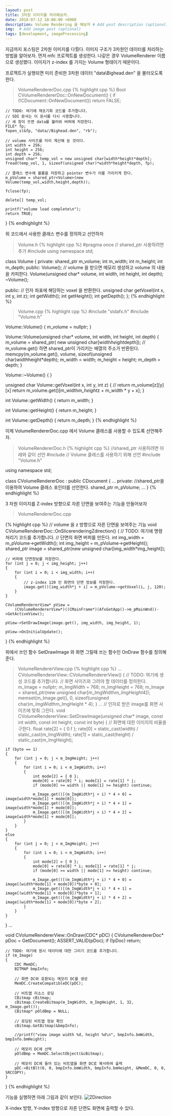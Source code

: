 ```yaml
---
layout: post
title: 3차원 이미지를 처리해보자.
date: 2018-07-12 10:00:00 +0900
description: Volume Rendering 을 해보자 # Add post description (optional)
img:  # Add image post (optional)
tags: [development, imageProcessing]
---
```


지금까지 포스팅은 2차원 이미지를 다뤘다. 이미지 구조가 3차원인 데이터를 처리하는 방법을 알아보자.
먼저 mfc 프로젝트를 생성한다. 나같은 경우 VolumeRenderer 이름으로 생성했다. 이미지가 z-index 를 가지는 Volume 형태이기 때문이다.

프로젝트가 실행되면 미리 준비한 3차원 데이터 "data\Bighead.den" 을 불러오도록 한다.

> VolumeRendererDoc.cpp
{% highlight cpp %}
Bool CVolumeRendererDoc::OnNewDocument()
{
if (!CDocument::OnNewDocument())
		return FALSE;

	// TODO: 여기에 재초기화 코드를 추가합니다.
	// SDI 문서는 이 문서를 다시 사용합니다.
	// 새 창이 뜨면 data를 불러와 버퍼에 저장한다.
	FILE* fp;
	fopen_s(&fp, "data//Bighead.den", "rb");

	// volume 사이즈를 미리 계산해 둔 것이다.
	int width = 256;
	int height = 256;
	int depth = 256;
	unsigned char* temp_vol = new unsigned char[width*height*depth];
	fread(temp_vol, 1, sizeof(unsigned char)*width*height*depth, fp);

	// 클래스 변수에 볼륨을 저장하고 pointer 변수가 이를 가리키게 한다.
	m_pVolume = shared_ptr<Volume>(new Volume(temp_vol,width,height,depth));

	fclose(fp);

	delete[] temp_vol;

	printf("volume load complete\n");
	return TRUE;
}
{% endhighlight %}

위 코드에서 사용한 클래스 변수를 정의하고 선언하자
> Volume.h
{% highlight cpp %}
#pragma once
// shared_ptr 사용하려면 추가
#include <memory>
using namespace std;

class Volume
{
private:
    shared_ptr<unsigned char> m_volume;
    int m_width;
    int m_height;
    int m_depth;
public:
    Volume();
    // volume 을 받으면 메모리 생성하고 volume 의 내용을 카피한다.
    Volume(unsigned char* volume, int width, int height, int depth);
    ~Volume();

public:
    // 인자 좌표에 해당하는 voxel 을 반환한다.
	unsigned char getVoxel(int x, int y, int z);
	int getWidth();
	int getHeight();
	int getDepth();
};
{% endhighlight %}

> Volume.cpp
{% highlight cpp %}
#include "stdafx.h"
#include "Volume.h"

Volume::Volume()
{
	m_volume = nullptr;
}

Volume::Volume(unsigned char* volume, int width, int height, int depth)
{
	m_volume = shared_ptr<unsigned char>(
		new unsigned char[width*height*depth]);
	// m_volume.get() 하면 shared_ptr이 가리키는 배열의 주소가 반환된다.
	memcpy(m_volume.get(), volume, sizeof(unsigned char)*width*height*depth);
	m_width = width;
	m_height = height;
	m_depth = depth;
}


Volume::~Volume()
{
}

unsigned char Volume::getVoxel(int x, int y, int z)
{
	// return m_volume[z][y][x]
	return m_volume.get()[m_width*m_height*z + m_width * y + x];
}

int Volume::getWidth()
{
	return m_width;
}

int Volume::getHeight()
{
	return m_height;
}

int Volume::getDepth()
{
	return m_depth;
}
{% endhighlight %}

이제 VolumeRendererDoc.cpp 에서 Volume 클래스를 사용할 수 있도록 선언해주자.
> VolumeRendererDoc.h
{% highlight cpp %}
//shared_ptr 사용하려면 아래와 같이 선언
#include <memory>
// Volume 클래스를 사용하기 위해 선언
#include "Volume.h"

using namespace std;

class CVolumeRendererDoc : public CDocument
{
    ...
    private:
	//shared_ptr을 이용하여 Volume 클래스 포인터를 선언한다. 
	shared_ptr<Volume> m_pVolume;
    ...
}
{% endhighlight %}

3 차원 이미지를 Z-index 방향으로 자른 단면을 보여주는 기능을 만들어보자
> VolumeRendererDoc.cpp

{% highlight cpp %}
// volume 을 z 방향으로 자른 단면을 보여주는 기능
void CVolumeRendererDoc::OnSlicerenderingZdirection()
{
	// TODO: 여기에 명령 처리기 코드를 추가합니다.
	// 단면의 화면 버퍼를 만든다.
	int img_width = m_pVolume->getWidth();
	int img_height = m_pVolume->getHeight();
	shared_ptr<unsigned char> image = 
		shared_ptr<unsigned char>(new unsigned char[img_width*img_height]);

	// 버퍼에 단면정보를 저장한다.
	for (int j = 0; j < img_height; j++)
	{
		for (int i = 0; i < img_width; i++)
		{
			// z-index 120 인 화면의 단면 정보를 저장한다.
			image.get()[img_width*j + i] = m_pVolume->getVoxel(i, j, 120);
		}
	}

	CVolumeRendererView* pView =
		(CVolumeRendererView*)((CMainFrame*)(AfxGetApp()->m_pMainWnd))->GetActiveView();

	pView->SetDrawImage(image.get(), img_width, img_height, 1);

	pView->OnInitialUpdate();
}
{% endhighlight %}

위에서 쓰인 함수 SetDrawImage 와 화면 그릴때 쓰는 함수인 OnDraw 함수를 정의해준다.
> VolumeRendererView.cpp
{% highlight cpp %}
...
CVolumeRendererView::CVolumeRendererView()
{
	// TODO: 여기에 생성 코드를 추가합니다.
	// 화면 사이즈와 그려야 할 데이터를 정의한다.
	m_Image = nullptr;
	m_ImgWidth = 768;
	m_ImgHeight = 768;
	m_Image = 
		shared_ptr<unsigned char>(new unsigned char[m_ImgWidth*m_ImgHeight*4]);
	memset(m_Image.get(), 0, sizeof(unsigned char)*m_ImgWidth*m_ImgHeight * 4);
}
...
// 인자로 받은 image를 화면 사이즈에 맞춰 그린다.
void CVolumeRendererView::SetDrawImage(unsigned char* image,
	const int width, const int height, const int byte)
{
	// 화면에 대한 이미지의 비율을 구한다.
	float rate[2] = { 0.f };
	rate[0] = static_cast<float>(width) / static_cast<float>(m_ImgWidth);
	rate[1] = static_cast<float>(height) / static_cast<float>(m_ImgHeight);

	if (byte == 1)
	{
		for (int j = 0; j < m_ImgHeight; j++)
		{
			for (int i = 0; i < m_ImgWidth; i++)
			{
				int mode[2] = { 0 };
				mode[0] = rate[0] * i; mode[1] = rate[1] * j;
				if (mode[0] >= width || mode[1] >= height) continue;

				m_Image.get()[(m_ImgWidth*j + i) * 4 + 0] = image[width*mode[1] + mode[0]];
				m_Image.get()[(m_ImgWidth*j + i) * 4 + 1] = image[width*mode[1] + mode[0]];
				m_Image.get()[(m_ImgWidth*j + i) * 4 + 2] = image[width*mode[1] + mode[0]];
			}
		}
	}
	else
	{
		for (int j = 0; j < m_ImgHeight; j++)
		{
			for (int i = 0; i < m_ImgWidth; i++)
			{
				int mode[2] = { 0 };
				mode[0] = rate[0] * i; mode[1] = rate[1] * j;
				if (mode[0] >= width || mode[1] >= height) continue;

				m_Image.get()[(m_ImgWidth*j + i) * 4 + 0] = image[(width*mode[1] + mode[0])*byte + 0];
				m_Image.get()[(m_ImgWidth*j + i) * 4 + 1] = image[(width*mode[1] + mode[0])*byte + 1];
				m_Image.get()[(m_ImgWidth*j + i) * 4 + 2] = image[(width*mode[1] + mode[0])*byte + 2];
			}
		}
	}
}
...

void CVolumeRendererView::OnDraw(CDC* pDC)
{
	CVolumeRendererDoc* pDoc = GetDocument();
	ASSERT_VALID(pDoc);
	if (!pDoc)
		return;

	// TODO: 여기에 원시 데이터에 대한 그리기 코드를 추가합니다.
	if (m_Image)
	{
		CDC MemDC;
		BITMAP bmpInfo;

		// 화면 DC와 호환되는 메모리 DC를 생성
		MemDC.CreateCompatibleDC(pDC);

		// 비트맵 리소스 로딩
		CBitmap cBitmap;
		cBitmap.CreateBitmap(m_ImgWidth, m_ImgHeight, 1, 32, m_Image.get());
		CBitmap* pOldBmp = NULL;

		// 로딩된 비트맵 정보 확인
		cBitmap.GetBitmap(&bmpInfo);

		//printf("view image width %d, height %d\n", bmpInfo.bmWidth, bmpInfo.bmHeight);

		// 메모리 DC에 선택
		pOldBmp = MemDC.SelectObject(&cBitmap);

		// 메모리 DC에 들어 있는 비트맵을 화면 DC로 복사하여 출력
		pDC->BitBlt(0, 0, bmpInfo.bmWidth, bmpInfo.bmHeight, &MemDC, 0, 0, SRCCOPY);
	}
}
{% endhighlight %}

기능을 실행하면 아래 그림과 같이 보인다.
![ZDirection]({{"/assets/img/Volume/ZDirection.png"}})

X-index 방향, Y-index 방향으로 자른 단면도 화면에 출력할 수 있다.